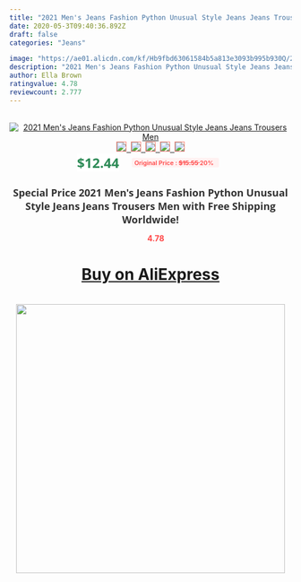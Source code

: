 ```yaml
---
title: "2021 Men's Jeans Fashion Python Unusual Style Jeans Jeans Trousers Men"
date: 2020-05-3T09:40:36.892Z
draft: false
categories: "Jeans"

image: "https://ae01.alicdn.com/kf/Hb9fbd63061584b5a813e3093b995b930Q/2021-Men-s-Jeans-Fashion-Python-Unusual-Style-Jeans-Jeans-Trousers-Men.jpg"
description: "2021 Men's Jeans Fashion Python Unusual Style Jeans Jeans Trousers Men"
author: Ella Brown
ratingvalue: 4.78
reviewcount: 2.777
---
```

<br>
<div style="text-align: center;">
<a href="https://s.click.aliexpress.com/e/_AcYCAh" target="_blank" rel="nofollow noopener noreferrer"><img alt="2021 Men's Jeans Fashion Python Unusual Style Jeans Jeans Trousers Men" class="magnifier-image" src="https://ae01.alicdn.com/kf/Hb9fbd63061584b5a813e3093b995b930Q/2021-Men-s-Jeans-Fashion-Python-Unusual-Style-Jeans-Jeans-Trousers-Men.jpg_640x640.jpg">
<br>
<img style="border:1px solid salmon" src="https://ae01.alicdn.com/kf/Hb9fbd63061584b5a813e3093b995b930Q/2021-Men-s-Jeans-Fashion-Python-Unusual-Style-Jeans-Jeans-Trousers-Men.jpg_120x120.jpg">&nbsp;&nbsp;<img style="border:1px solid salmon" src="https://ae01.alicdn.com/kf/H253fdf72f24040fc9ea9e1be5f603d7bK/2021-Men-s-Jeans-Fashion-Python-Unusual-Style-Jeans-Jeans-Trousers-Men.jpg_120x120.jpg">&nbsp;&nbsp;<img style="border:1px solid salmon" src="https://ae01.alicdn.com/kf/Hbc3212c2c0b148f99f88d60335a82ea3b/2021-Men-s-Jeans-Fashion-Python-Unusual-Style-Jeans-Jeans-Trousers-Men.jpg_120x120.jpg">&nbsp;&nbsp;<img style="border:1px solid salmon" src="https://ae01.alicdn.com/kf/H761d96b9d19c4367b11cf0b3f359cbeaU/2021-Men-s-Jeans-Fashion-Python-Unusual-Style-Jeans-Jeans-Trousers-Men.jpg_120x120.jpg">&nbsp;&nbsp;<img style="border:1px solid salmon" src="https://ae01.alicdn.com/kf/Hff4f78b1fb5f4486a4a301fb88de36bbr/2021-Men-s-Jeans-Fashion-Python-Unusual-Style-Jeans-Jeans-Trousers-Men.jpg_120x120.jpg"></a></div><br0>
<div style="text-align: center;"><span style="background-color: white; border: 0px; box-sizing: border-box; color: seagreen; display: inline-block; font-family: &quot;open sans&quot; , &quot;arial&quot; , &quot;helvetica&quot; , sans-serif , &quot;heiti&quot;; font-size: 24px; font-stretch: inherit; font-weight: 700; line-height: inherit; margin: 0px 10px 0px 0px; padding: 0px; vertical-align: middle;">$12.44 </span>
<span style="background: rgb(255 , 241 , 241); border-radius: 3px; border: 0px; box-sizing: border-box; color: #ff4747; display: inline-block; font-family: inherit; font-size: 12px; font-stretch: inherit; font-style: inherit; font-variant: inherit; font-weight: 600; line-height: inherit; margin: 0px; padding: 2px 5px; transform: scale(0.9); vertical-align: middle;">Original Price : <b style="text-decoration: line-through;">$15.55 </b> 20%&nbsp;&nbsp;</span></div>
<h1 style="color: #333333; display: inline-block; font-family: &quot;open sans&quot; , &quot;arial&quot; , &quot;helvetica&quot; , sans-serif , &quot;heiti&quot;; font-size: 18px; font-stretch: inherit; font-weight: 700; text-align: center;">Special Price 2021 Men's Jeans Fashion Python Unusual Style Jeans Jeans Trousers Men with Free Shipping Worldwide!</h1>
<div style="color: #ff4747; text-align: center;">
<img src="https://4.bp.blogspot.com/-M0ZcTcb-5uY/XleCXlxnR4I/AAAAAAAAAEc/OrjgMkXV1oMQFaCRZj5HQwOCBcu3w1FegCPcBGAYYCw/s1600/star.png" style="height: 15px;">&nbsp;<b>4.78</b></div>
<div class="button_cont" align="center"><a class="buynow_a" href="https://s.click.aliexpress.com/e/_AcYCAh" target="_blank" rel="nofollow noopener noreferrer"><H1>Buy on AliExpress</H1></a></div><br>
<div class="separator" style="clear: both; text-align: center;">
<img src="https://lh3.googleusercontent.com/-pTy5HemUv9M/XlePHvY0dAI/AAAAAAAAAE4/0nX5iRUoIWY8eMW9Dpxeirr157OZliDIgCLcBGAsYHQ/s1600/badge.gif" width="480">
</div>
